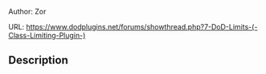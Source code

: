 Author: Zor

URL: https://www.dodplugins.net/forums/showthread.php?7-DoD-Limits-(-Class-Limiting-Plugin-)

## Description

